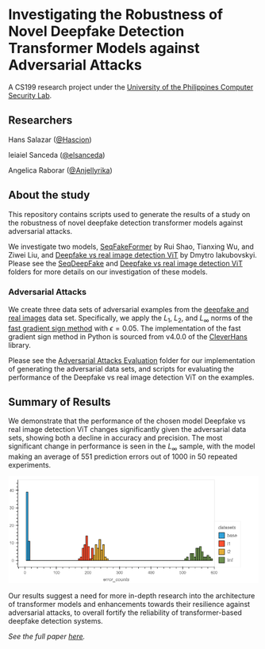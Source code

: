 # Investigating the Robustness of Novel Deepfake Detection Transformer Models against Adversarial Attacks
A CS199 research project under the [University of the Philippines Computer Security Lab](https://csg.dcs.upd.edu.ph/home).

## Researchers
Hans Salazar ([@Hascion](https://github.com/Hascion))

Ieiaiel Sanceda ([@elsanceda](https://github.com/elsanceda))

Angelica Raborar ([@Anjellyrika](https://github.com/Anjellyrika))

## About the study
This repository contains scripts used to generate the results of a study on the robustness of novel deepfake detection transformer models against adversarial attacks.

We investigate two models, [SeqFakeFormer](https://arxiv.org/abs/2207.02204) by Rui Shao, Tianxing Wu, and Ziwei Liu, and [Deepfake vs real image detection ViT](https://huggingface.co/dima806/deepfake_vs_real_image_detection) by Dmytro Iakubovskyi. Please see the [SeqDeepFake](./seqdeepfake) and [Deepfake vs real image detection ViT](./huggingface_deepfake_vs_real_image_detection) folders for more details on our investigation of these models.

### Adversarial Attacks
We create three data sets of adversarial examples from the [deepfake and real images](https://www.kaggle.com/datasets/manjilkarki/deepfake-and-real-images) data set. Specifically, we apply the $L_1$, $L_2$, and $L_\infty$ norms of the [fast gradient sign method](https://arxiv.org/abs/1412.6572) with $\epsilon = 0.05$. The implementation of the fast gradient sign method in Python is sourced from v4.0.0 of the [CleverHans](https://github.com/cleverhans-lab/cleverhans/) library.

Please see the [Adversarial Attacks Evaluation](./adversarial_attacks_evaluation/) folder for our implementation of generating the adversarial data sets, and scripts for evaluating the performance of the Deepfake vs real image detection ViT on the examples.

## Summary of Results
We demonstrate that the performance of the chosen model Deepfake vs real image detection ViT changes significantly given the adversarial data sets, showing both a decline in accuracy and precision. The most significant change in performance is seen in the $L_\infty$ sample, with the model making an average of 551 prediction errors out of 1000 in 50 repeated experiments.

![prediction errors histogram](./adversarial_attacks_evaluation/error_counts_all_datasets.png)

Our results suggest a need for more in-depth research into the architecture of transformer models and enhancements towards their resilience against adversarial attacks, to overall fortify the reliability of transformer-based deepfake detection systems.

*See the full paper [here](https://www.overleaf.com/read/yzfshpftbtdx#d62cf1).*
